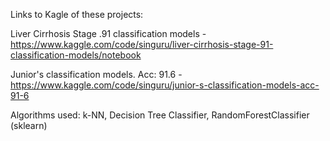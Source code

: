 Links to Kagle of these projects:

Liver Cirrhosis Stage .91 classification models - https://www.kaggle.com/code/singuru/liver-cirrhosis-stage-91-classification-models/notebook

Junior's classification models. Acc: 91.6 - https://www.kaggle.com/code/singuru/junior-s-classification-models-acc-91-6

Algorithms used: k-NN, Decision Tree Classifier, RandomForestClassifier (sklearn)
